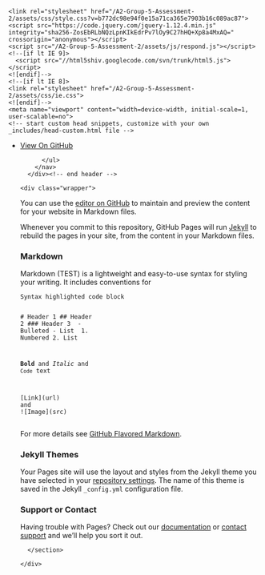 <html lang="en-US" style=""><head>
    <meta charset="utf-8">
    <meta http-equiv="X-UA-Compatible" content="IE=edge">

<!-- Begin Jekyll SEO tag v2.7.1 -->
<title>Welcome to GitHub Pages | A2-Group-5-Assessment-2</title>
<meta name="generator" content="Jekyll v3.9.0">
<meta property="og:title" content="Welcome to GitHub Pages">
<meta property="og:locale" content="en_US">
<meta name="description" content="A2 Group #5 Assessment 2 for RMIT (COSC2196) Introduction to Information Technology (2177). This is a team assessment with Michael, Daisey, Connor, Callum, Nemat &amp; Brandon. For more information please email me at s3913885@student.rmit.edu.au.">
<meta property="og:description" content="A2 Group #5 Assessment 2 for RMIT (COSC2196) Introduction to Information Technology (2177). This is a team assessment with Michael, Daisey, Connor, Callum, Nemat &amp; Brandon. For more information please email me at s3913885@student.rmit.edu.au.">
<link rel="canonical" href="https://connorlitchfield.github.io/A2-Group-5-Assessment-2/">
<meta property="og:url" content="https://connorlitchfield.github.io/A2-Group-5-Assessment-2/">
<meta property="og:site_name" content="A2-Group-5-Assessment-2">
<meta name="twitter:card" content="summary">
<meta property="twitter:title" content="Welcome to GitHub Pages">
<script type="application/ld+json">
{"description":"A2 Group #5 Assessment 2 for RMIT (COSC2196) Introduction to Information Technology (2177). This is a team assessment with Michael, Daisey, Connor, Callum, Nemat &amp; Brandon. For more information please email me at s3913885@student.rmit.edu.au.","url":"https://connorlitchfield.github.io/A2-Group-5-Assessment-2/","@type":"WebSite","headline":"Welcome to GitHub Pages","name":"A2-Group-5-Assessment-2","@context":"https://schema.org"}</script>
<!-- End Jekyll SEO tag -->

    <link rel="stylesheet" href="/A2-Group-5-Assessment-2/assets/css/style.css?v=b772dc98e94f0e15a71ca365e7903b16c089ac87">
    <script src="https://code.jquery.com/jquery-1.12.4.min.js" integrity="sha256-ZosEbRLbNQzLpnKIkEdrPv7lOy9C27hHQ+Xp8a4MxAQ=" crossorigin="anonymous"></script>
    <script src="/A2-Group-5-Assessment-2/assets/js/respond.js"></script>
    <!--[if lt IE 9]>
      <script src="//html5shiv.googlecode.com/svn/trunk/html5.js"></script>
    <![endif]-->
    <!--[if lt IE 8]>
    <link rel="stylesheet" href="/A2-Group-5-Assessment-2/assets/css/ie.css">
    <![endif]-->
    <meta name="viewport" content="width=device-width, initial-scale=1, user-scalable=no">
    <!-- start custom head snippets, customize with your own _includes/head-custom.html file -->

<!-- Setup theme-color -->
<!-- start theme color meta headers -->
<meta name="theme-color" content="#353535">
<meta name="msapplication-navbutton-color" content="#353535">
<meta name="apple-mobile-web-app-status-bar-style" content="black-translucent">
<!-- end theme color meta headers -->


<!-- Setup Google Analytics -->



<!-- You can set your favicon here -->
<!-- link rel="shortcut icon" type="image/x-icon" href="/A2-Group-5-Assessment-2/favicon.ico" -->

<!-- end custom head snippets -->

  </head>
  <body class="vsc-initialized">
      <div id="header">
        <nav>
          <ul>
            <li class="fork"><a href="https://github.com/ConnorLitchfield/A2-Group-5-Assessment-2">View On GitHub</a></li>
            
          </ul>
        </nav>
      </div><!-- end header -->

    <div class="wrapper">

<p>You can use the <a href="https://github.com/ConnorLitchfield/A2-Group-5-Assessment-2/edit/main/docs/index.md">editor on GitHub</a> to maintain and preview the content for your website in Markdown files.</p>

<p>Whenever you commit to this repository, GitHub Pages will run <a href="https://jekyllrb.com/">Jekyll</a> to rebuild the pages in your site, from the content in your Markdown files.</p>

<h3 id="markdown">Markdown</h3>

<p>Markdown (TEST) is a lightweight and easy-to-use syntax for styling your writing. It includes conventions for</p>

<div class="language-markdown highlighter-rouge"><div class="highlight"><pre class="highlight"><code>Syntax highlighted code block

<span class="gh"># Header 1</span>
<span class="gu">## Header 2</span>
<span class="gu">### Header 3</span>
<span class="p">
-</span> Bulleted
<span class="p">-</span> List
<span class="p">
1.</span> Numbered
<span class="p">2.</span> List

<span class="gs">**Bold**</span> and _Italic_ and <span class="sb">`Code`</span> text

<span class="p">[</span><span class="nv">Link</span><span class="p">](</span><span class="sx">url</span><span class="p">)</span> and !<span class="p">[</span><span class="nv">Image</span><span class="p">](</span><span class="sx">src</span><span class="p">)</span>
</code></pre></div></div>

<p>For more details see <a href="https://guides.github.com/features/mastering-markdown/">GitHub Flavored Markdown</a>.</p>

<h3 id="jekyll-themes">Jekyll Themes</h3>

<p>Your Pages site will use the layout and styles from the Jekyll theme you have selected in your <a href="https://github.com/ConnorLitchfield/A2-Group-5-Assessment-2/settings/pages">repository settings</a>. The name of this theme is saved in the Jekyll <code class="language-plaintext highlighter-rouge">_config.yml</code> configuration file.</p>

<h3 id="support-or-contact">Support or Contact</h3>

<p>Having trouble with Pages? Check out our <a href="https://docs.github.com/categories/github-pages-basics/">documentation</a> or <a href="https://support.github.com/contact">contact support</a> and we’ll help you sort it out.</p>


      </section>

    </div>
  

</body></html>